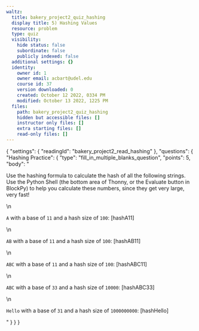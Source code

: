 ```yaml
---
waltz:
  title: bakery_project2_quiz_hashing
  display title: 5) Hashing Values
  resource: problem
  type: quiz
  visibility:
    hide status: false
    subordinate: false
    publicly indexed: false
  additional settings: {}
  identity:
    owner id: 1
    owner email: acbart@udel.edu
    course id: 37
    version downloaded: 0
    created: October 12 2022, 0334 PM
    modified: October 13 2022, 1225 PM
  files:
    path: bakery_project2_quiz_hashing
    hidden but accessible files: []
    instructor only files: []
    extra starting files: []
    read-only files: []
---
```

{
  "settings": {
    "readingId": "bakery_project2_read_hashing"
  },
  "questions": {
    "Hashing Practice": {
      "type": "fill_in_multiple_blanks_question",
      "points": 5,
      "body": "<p>Use the hashing formula to calculate the hash of all the following strings. Use the Python Shell (the bottom area of Thonny, or the Evaluate button in BlockPy) to help you calculate these numbers, since they get very large, very fast!</p>\n<p><code>A</code> with a base of <code>11</code> and a hash size of <code>100</code>: [hashA11]</p>\n<p><code>AB</code> with a base of <code>11</code> and a hash size of <code>100</code>: [hashAB11]</p>\n<p><code>ABC</code> with a base of <code>11</code> and a hash size of <code>100</code>: [hashABC11]</p>\n<p><code>ABC</code> with a base of <code>33</code> and a hash size of <code>10000</code>: [hashABC33]</p>\n<p><code>Hello</code> with a base of <code>31</code> and a hash size of <code>1000000000</code>: [hashHello]</p>"
    }
  }
}